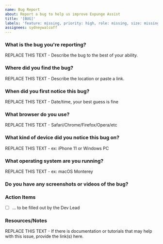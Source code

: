 ```yaml
---
name: Bug Report
about: Report a bug to help us improve Expunge Assist
title: '[BUG]'
labels: 'feature: missing, priority: high, role: missing, size: missing, bug'
assignees: sydneywalcoff
---
```


### What is the bug you're reporting?

REPLACE THIS TEXT - Describe the bug to the best of your ability.

### Where did you find the bug?

REPLACE THIS TEXT - Describe the location or paste a link.

### When did you first notice this bug?

REPLACE THIS TEXT - Date/time, your best guess is fine

### What browser do you use?

REPLACE THIS TEXT - Safari/Chrome/Firefox/Opera/etc

### What kind of device did you notice this bug on?

REPLACE THIS TEXT - ex: iPhone 11 or Windows PC

### What operating system are you running?

REPLACE THIS TEXT - ex: macOS Monterey

### Do you have any screenshots or videos of the bug?

### Action Items

- [ ] ... to be filled out by the Dev Lead

### Resources/Notes

REPLACE THIS TEXT - If there is documentation or tutorials that may help with this issue, provide the link(s) here.
